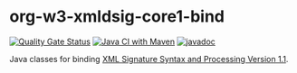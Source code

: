 # org-w3-xmldsig-core1-bind

[![Quality Gate Status](https://sonarcloud.io/api/project_badges/measure?project=jinahya_org-w3-xmldsig-core1-bind&metric=alert_status)](https://sonarcloud.io/summary/new_code?id=jinahya_org-w3-xmldsig-core1-bind)
[![Java CI with Maven](https://github.com/jinahya/org-w3-xmldsig-core1-bind/actions/workflows/maven.yml/badge.svg)](https://github.com/jinahya/org-w3-xmldsig-core1-bind/actions/workflows/maven.yml)
[![javadoc](https://javadoc.io/badge2/com.github.jinahya/org-w3-xmldsig-core1-bind/javadoc.svg)](https://javadoc.io/doc/com.github.jinahya/org-w3-xmldsig-core1-bind)

Java classes for binding [XML Signature Syntax and Processing Version 1.1](https://www.w3.org/TR/xmldsig-core1/).
